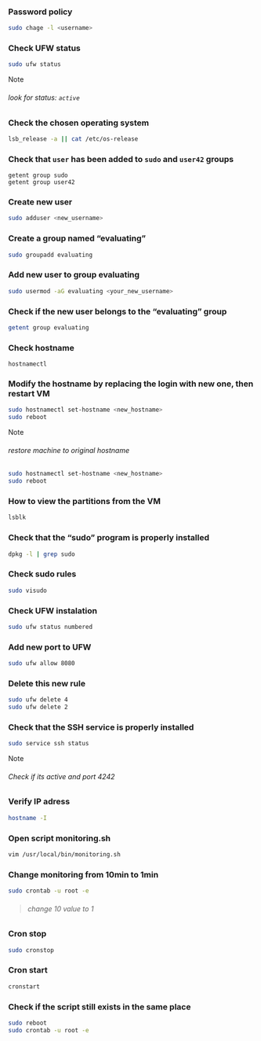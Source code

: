 <!-- https://docs.google.com/document/d/1-BwCO0udUP7MhRh81Y681zz0BalXtKFtte_FHJc6G4s/edit?pli=1&tab=t.0 -->

### Password policy
```sh
sudo chage -l <username>
```

### Check UFW status
```sh
sudo ufw status
```

>[!Note]
>###### look for status: `active`

### Check the chosen operating system
```sh
lsb_release -a || cat /etc/os-release
```

### Check that `user` has been added to `sudo` and `user42` groups
```
getent group sudo
getent group user42
```

### Create new user
```sh
sudo adduser <new_username>
```

### Create a group named “evaluating”
```sh
sudo groupadd evaluating
```

### Add new user to group evaluating
```sh
sudo usermod -aG evaluating <your_new_username>
```

### Check if the new user belongs to the “evaluating” group
```sh
getent group evaluating
```

### Check hostname
```
hostnamectl
```

### Modify the hostname by replacing the login with new one, then restart VM
```sh
sudo hostnamectl set-hostname <new_hostname>
sudo reboot
```

>[!Note]
>###### restore machine to original hostname
>```sh
>sudo hostnamectl set-hostname <new_hostname>
>sudo reboot
>```

### How to view the partitions from the VM
```sh
lsblk
```

### Check that the “sudo” program is properly installed
```sh
dpkg -l | grep sudo
```

### Check sudo rules
```sh
sudo visudo
```

### Check UFW instalation
```sh
sudo ufw status numbered
```

### Add new port to UFW
```sh
sudo ufw allow 8080
```

### Delete this new rule
```sh
sudo ufw delete 4
sudo ufw delete 2
```

### Check that the SSH service is properly installed 
```sh
sudo service ssh status
```

>[!Note]
>###### Check if its active and port 4242

### Verify IP adress
```sh
hostname -I
```

### Open script monitoring.sh
```sh
vim /usr/local/bin/monitoring.sh
```

### Change monitoring from 10min to 1min
```sh
sudo crontab -u root -e
```
>###### change 10 value to 1

### Cron stop
```sh
sudo cronstop
```

### Cron start
```sh
cronstart
```

### Check if the script still exists in the same place
```sh
sudo reboot
sudo crontab -u root -e
```
